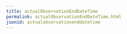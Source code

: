 ```yaml
---
title: actualObservationEndDateTime
permalink: actualObservationEndDateTime.html
jsonid: actualobservationenddatetime
---
```

